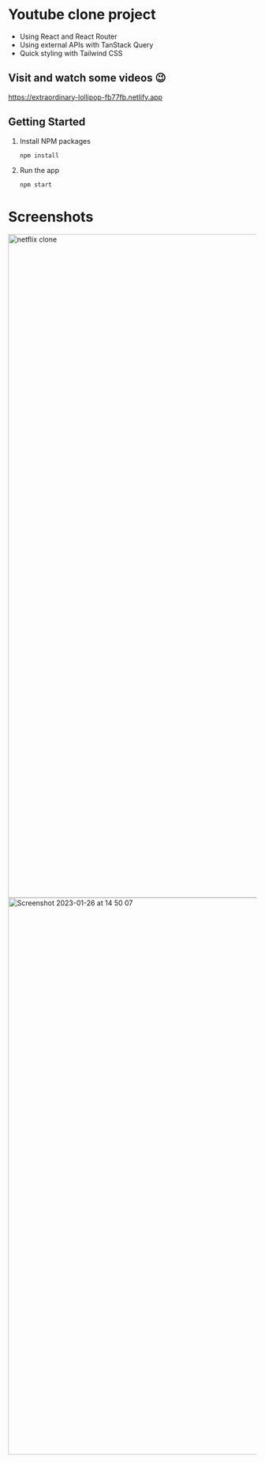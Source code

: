 # Youtube clone project

* Using React and React Router
* Using external APIs with TanStack Query
* Quick styling with Tailwind CSS

## Visit and watch some videos 😉
https://extraordinary-lollipop-fb77fb.netlify.app

## Getting Started


1. Install NPM packages
   ```sh
   npm install
   ```
2. Run the app
   ```sh
   npm start
   ```

# Screenshots
<img width="1344" alt="netflix clone" src="https://user-images.githubusercontent.com/79313766/214840581-b9feb448-0109-4712-9027-986ce3e988e8.png">
<img width="1128" alt="Screenshot 2023-01-26 at 14 50 07" src="https://user-images.githubusercontent.com/79313766/214840430-1cfc3785-c964-4427-beac-9b74f6fc17ff.png">

